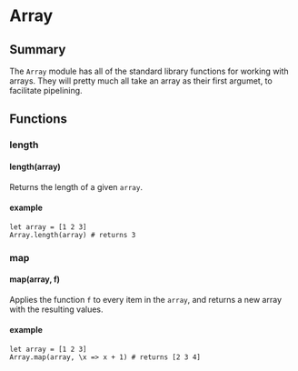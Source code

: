 # Array

## Summary

The `Array` module has all of the standard library functions for working with arrays. They will pretty much all take an array as their first argumet, to facilitate pipelining.

## Functions

### length

#### length(array)

Returns the length of a given `array`.

#### example

```
let array = [1 2 3]
Array.length(array) # returns 3
```

### map

#### map(array, f)

Applies the function `f` to every item in the `array`, and returns a new array with the resulting values.

#### example

```
let array = [1 2 3]
Array.map(array, \x => x + 1) # returns [2 3 4]
```